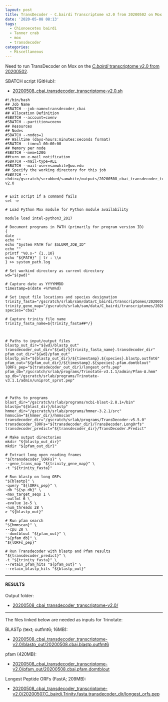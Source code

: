 ```yaml
---
layout: post
title: TransDecoder - C.bairdi Transcriptome v2.0 from 20200502 on Mox
date: '2020-05-08 08:13'
tags:
  - Chionoecetes bairdi
  - Tanner crab
  - mox
  - transdecoder
categories:
  - Miscellaneous
---
```

Need to run TransDecoder on Mox on the [_C.bairdi_ transcriptome v2.0 from 20200502](https://robertslab.github.io/sams-notebook/2020/05/02/Transcriptome-Assembly-C.bairdi-All-RNAseq-Data-Without-Taxonomic-Filters-with-Trinity-on-Mox.html).



SBATCH script (GitHub):

- [20200508_cbai_transdecoder_transcriptome-v2.0.sh](https://github.com/RobertsLab/sams-notebook/blob/master/sbatch_scripts/20200508_cbai_transdecoder_transcriptome-v2.0.sh)


```
#!/bin/bash
## Job Name
#SBATCH --job-name=transdecoder_cbai
## Allocation Definition
#SBATCH --account=coenv
#SBATCH --partition=coenv
## Resources
## Nodes
#SBATCH --nodes=1
## Walltime (days-hours:minutes:seconds format)
#SBATCH --time=1-00:00:00
## Memory per node
#SBATCH --mem=120G
##turn on e-mail notification
#SBATCH --mail-type=ALL
#SBATCH --mail-user=samwhite@uw.edu
## Specify the working directory for this job
#SBATCH --chdir=/gscratch/scrubbed/samwhite/outputs/20200508_cbai_transdecoder_transcriptome-v2.0


# Exit script if a command fails
set -e

# Load Python Mox module for Python module availability

module load intel-python3_2017

# Document programs in PATH (primarily for program version ID)
{
date
echo ""
echo "System PATH for $SLURM_JOB_ID"
echo ""
printf "%0.s-" {1..10}
echo "${PATH}" | tr : \\n
} >> system_path.log

# Set workind directory as current directory
wd="$(pwd)"

# Capture date as YYYYMMDD
timestamp=$(date +%Y%m%d)

# Set input file locations and species designation
trinity_fasta="/gscratch/srlab/sam/data/C_bairdi/transcriptomes/20200507.C_bairdi.Trinity.fasta"
trinity_gene_map="/gscratch/srlab/sam/data/C_bairdi/transcriptomes/20200507.C_bairdi.Trinity.fasta.gene_trans_map"
species="cbai"

# Capture trinity file name
trinity_fasta_name=${trinity_fasta##*/}



# Paths to input/output files
blastp_out_dir="${wd}/blastp_out"
transdecoder_out_dir="${wd}/${trinity_fasta_name}.transdecoder_dir"
pfam_out_dir="${wd}/pfam_out"
blastp_out="${blastp_out_dir}/${timestamp}.${species}.blastp.outfmt6"
pfam_out="${pfam_out_dir}/${timestamp}.${species}.pfam.domtblout"
lORFs_pep="${transdecoder_out_dir}/longest_orfs.pep"
pfam_db="/gscratch/srlab/programs/Trinotate-v3.1.1/admin/Pfam-A.hmm"
sp_db="/gscratch/srlab/programs/Trinotate-v3.1.1/admin/uniprot_sprot.pep"



# Paths to programs
blast_dir="/gscratch/srlab/programs/ncbi-blast-2.8.1+/bin"
blastp="${blast_dir}/blastp"
hmmer_dir="/gscratch/srlab/programs/hmmer-3.2.1/src"
hmmscan="${hmmer_dir}/hmmscan"
transdecoder_dir="/gscratch/srlab/programs/TransDecoder-v5.5.0"
transdecoder_lORFs="${transdecoder_dir}/TransDecoder.LongOrfs"
transdecoder_predict="${transdecoder_dir}/TransDecoder.Predict"

# Make output directories
mkdir "${blastp_out_dir}"
mkdir "${pfam_out_dir}"

# Extract long open reading frames
"${transdecoder_lORFs}" \
--gene_trans_map "${trinity_gene_map}" \
-t "${trinity_fasta}"

# Run blastp on long ORFs
"${blastp}" \
-query "${lORFs_pep}" \
-db "${sp_db}" \
-max_target_seqs 1 \
-outfmt 6 \
-evalue 1e-5 \
-num_threads 28 \
> "${blastp_out}"

# Run pfam search
"${hmmscan}" \
--cpu 28 \
--domtblout "${pfam_out}" \
"${pfam_db}" \
"${lORFs_pep}"

# Run Transdecoder with blastp and Pfam results
"${transdecoder_predict}" \
-t "${trinity_fasta}" \
--retain_pfam_hits "${pfam_out}" \
--retain_blastp_hits "${blastp_out}"
```


---

#### RESULTS

Output folder:

- [20200508_cbai_transdecoder_transcriptome-v2.0/](https://gannet.fish.washington.edu/Atumefaciens/20200508_cbai_transdecoder_transcriptome-v2.0/)


---

The files linked below are needed as inputs for Trinotate:

BLASTp (text; outfmt6; 16MB):

- [20200508_cbai_transdecoder_transcriptome-v2.0/blastp_out/20200508.cbai.blastp.outfmt6](https://gannet.fish.washington.edu/Atumefaciens/20200508_cbai_transdecoder_transcriptome-v2.0/blastp_out/20200508.cbai.blastp.outfmt6)

pfam (420MB):

- [20200508_cbai_transdecoder_transcriptome-v2.0/pfam_out/20200508.cbai.pfam.domtblout](https://gannet.fish.washington.edu/Atumefaciens/20200508_cbai_transdecoder_transcriptome-v2.0/pfam_out/20200508.cbai.pfam.domtblout)

Longest Peptide ORFs (FastA; 209MB):

- [20200508_cbai_transdecoder_transcriptome-v2.0/20200507.C_bairdi.Trinity.fasta.transdecoder_dir/longest_orfs.pep](https://gannet.fish.washington.edu/Atumefaciens/20200508_cbai_transdecoder_transcriptome-v2.0/20200507.C_bairdi.Trinity.fasta.transdecoder_dir/longest_orfs.pep)
